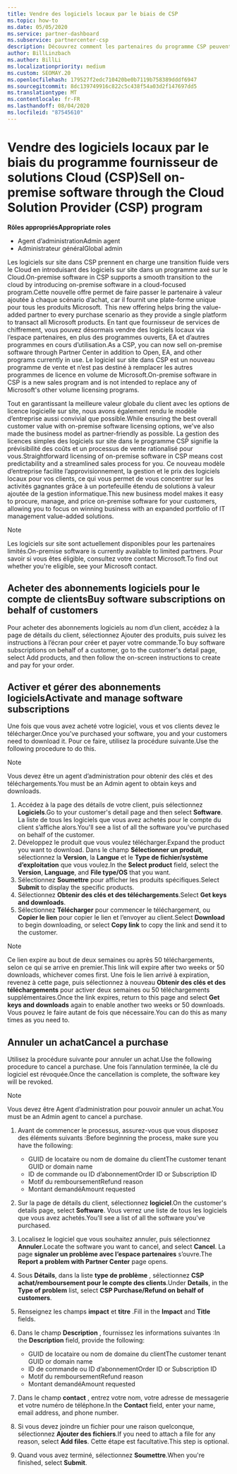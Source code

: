 ```yaml
---
title: Vendre des logiciels locaux par le biais de CSP
ms.topic: how-to
ms.date: 05/05/2020
ms.service: partner-dashboard
ms.subservice: partnercenter-csp
description: Découvrez comment les partenaires du programme CSP peuvent acheter, gérer, vendre et annuler des abonnements logiciels locaux pour le compte de clients dans l’espace partenaires.
author: BillLinzbach
ms.author: BillLi
ms.localizationpriority: medium
ms.custom: SEOMAY.20
ms.openlocfilehash: 179527f2edc710420be0b7119b758389dddf6947
ms.sourcegitcommit: 8dc139749916c822c5c438f54a03d2f147697dd5
ms.translationtype: MT
ms.contentlocale: fr-FR
ms.lasthandoff: 08/04/2020
ms.locfileid: "87545610"
---
```

# <a name="sell-on-premise-software-through-the-cloud-solution-provider-csp-program"></a><span data-ttu-id="aed1b-103">Vendre des logiciels locaux par le biais du programme fournisseur de solutions Cloud (CSP)</span><span class="sxs-lookup"><span data-stu-id="aed1b-103">Sell on-premise software through the Cloud Solution Provider (CSP) program</span></span>

<span data-ttu-id="aed1b-104">**Rôles appropriés**</span><span class="sxs-lookup"><span data-stu-id="aed1b-104">**Appropriate roles**</span></span>

- <span data-ttu-id="aed1b-105">Agent d’administration</span><span class="sxs-lookup"><span data-stu-id="aed1b-105">Admin agent</span></span>
- <span data-ttu-id="aed1b-106">Administrateur général</span><span class="sxs-lookup"><span data-stu-id="aed1b-106">Global admin</span></span>

<span data-ttu-id="aed1b-107">Les logiciels sur site dans CSP prennent en charge une transition fluide vers le Cloud en introduisant des logiciels sur site dans un programme axé sur le Cloud.</span><span class="sxs-lookup"><span data-stu-id="aed1b-107">On-premise software in CSP supports a smooth transition to the cloud by introducing on-premise software in a cloud-focused program.</span></span><span data-ttu-id="aed1b-108">Cette nouvelle offre permet de faire passer le partenaire à valeur ajoutée à chaque scénario d’achat, car il fournit une plate-forme unique pour tous les produits Microsoft.</span><span class="sxs-lookup"><span data-stu-id="aed1b-108">  This new offering helps bring the value-added partner to every purchase scenario as they provide a single platform to transact all Microsoft products.</span></span> <span data-ttu-id="aed1b-109">En tant que fournisseur de services de chiffrement, vous pouvez désormais vendre des logiciels locaux via l’espace partenaires, en plus des programmes ouverts, EA et d’autres programmes en cours d’utilisation.</span><span class="sxs-lookup"><span data-stu-id="aed1b-109">As a CSP, you can now sell on-premise software through Partner Center in addition to Open, EA, and other programs currently in use.</span></span> <span data-ttu-id="aed1b-110">Le logiciel sur site dans CSP est un nouveau programme de vente et n’est pas destiné à remplacer les autres programmes de licence en volume de Microsoft.</span><span class="sxs-lookup"><span data-stu-id="aed1b-110">On-premise software in CSP is a new sales program and is not intended to replace any of Microsoft's other volume licensing programs.</span></span> 
 
<span data-ttu-id="aed1b-111">Tout en garantissant la meilleure valeur globale du client avec les options de licence logicielle sur site, nous avons également rendu le modèle d’entreprise aussi convivial que possible.</span><span class="sxs-lookup"><span data-stu-id="aed1b-111">While ensuring the best overall customer value with on-premise software licensing options, we've also made the business model as partner-friendly as possible.</span></span> <span data-ttu-id="aed1b-112">La gestion des licences simples des logiciels sur site dans le programme CSP signifie la prévisibilité des coûts et un processus de vente rationalisé pour vous.</span><span class="sxs-lookup"><span data-stu-id="aed1b-112">Straightforward licensing of on-premise software in CSP means cost predictability and a streamlined sales process for you.</span></span> <span data-ttu-id="aed1b-113">Ce nouveau modèle d’entreprise facilite l’approvisionnement, la gestion et le prix des logiciels locaux pour vos clients, ce qui vous permet de vous concentrer sur les activités gagnantes grâce à un portefeuille étendu de solutions à valeur ajoutée de la gestion informatique.</span><span class="sxs-lookup"><span data-stu-id="aed1b-113">This new business model makes it easy to procure, manage, and price on-premise software for your customers, allowing you to focus on winning business with an expanded portfolio of IT management value-added solutions.</span></span> 

>[!NOTE]
><span data-ttu-id="aed1b-114">Les logiciels sur site sont actuellement disponibles pour les partenaires limités.</span><span class="sxs-lookup"><span data-stu-id="aed1b-114">On-premise software is currently available to limited partners.</span></span> <span data-ttu-id="aed1b-115">Pour savoir si vous êtes éligible, consultez votre contact Microsoft.</span><span class="sxs-lookup"><span data-stu-id="aed1b-115">To find out whether you're eligible, see your Microsoft contact.</span></span> 


## <a name="buy-software-subscriptions-on-behalf-of-customers"></a><span data-ttu-id="aed1b-116">Acheter des abonnements logiciels pour le compte de clients</span><span class="sxs-lookup"><span data-stu-id="aed1b-116">Buy software subscriptions on behalf of customers</span></span>

<span data-ttu-id="aed1b-117">Pour acheter des abonnements logiciels au nom d’un client, accédez à la page de détails du client, sélectionnez Ajouter des produits, puis suivez les instructions à l’écran pour créer et payer votre commande.</span><span class="sxs-lookup"><span data-stu-id="aed1b-117">To buy software subscriptions on behalf of a customer, go to the customer's detail page, select Add products, and then follow the on-screen instructions to create and pay for your order.</span></span>

## <a name="activate-and-manage-software-subscriptions"></a><span data-ttu-id="aed1b-118">Activer et gérer des abonnements logiciels</span><span class="sxs-lookup"><span data-stu-id="aed1b-118">Activate and manage software subscriptions</span></span>

<span data-ttu-id="aed1b-119">Une fois que vous avez acheté votre logiciel, vous et vos clients devez le télécharger.</span><span class="sxs-lookup"><span data-stu-id="aed1b-119">Once you've purchased your software, you and your customers need to download it.</span></span> <span data-ttu-id="aed1b-120">Pour ce faire, utilisez la procédure suivante.</span><span class="sxs-lookup"><span data-stu-id="aed1b-120">Use the following procedure to do this.</span></span> 

>[!NOTE]
><span data-ttu-id="aed1b-121">Vous devez être un agent d’administration pour obtenir des clés et des téléchargements.</span><span class="sxs-lookup"><span data-stu-id="aed1b-121">You must be an Admin agent to obtain keys and downloads.</span></span> 

1. <span data-ttu-id="aed1b-122">Accédez à la page des détails de votre client, puis sélectionnez **Logiciels**.</span><span class="sxs-lookup"><span data-stu-id="aed1b-122">Go to your customer's detail page and then select **Software**.</span></span> <span data-ttu-id="aed1b-123">La liste de tous les logiciels que vous avez achetés pour le compte du client s’affiche alors.</span><span class="sxs-lookup"><span data-stu-id="aed1b-123">You'll see a list of all the software you've purchased on behalf of the customer.</span></span> 
2.  <span data-ttu-id="aed1b-124">Développez le produit que vous voulez télécharger.</span><span class="sxs-lookup"><span data-stu-id="aed1b-124">Expand the product you want to download.</span></span> <span data-ttu-id="aed1b-125">Dans le champ **Sélectionner un produit**, sélectionnez la **Version**, la **Langue** et le **Type de fichier/système d’exploitation** que vous voulez.</span><span class="sxs-lookup"><span data-stu-id="aed1b-125">In the **Select product** field, select the **Version**, **Language**, and **File type/OS** that you want.</span></span> 
3.  <span data-ttu-id="aed1b-126">Sélectionnez **Soumettre** pour afficher les produits spécifiques.</span><span class="sxs-lookup"><span data-stu-id="aed1b-126">Select **Submit** to display the specific products.</span></span> 
4.  <span data-ttu-id="aed1b-127">Sélectionnez **Obtenir des clés et des téléchargements**.</span><span class="sxs-lookup"><span data-stu-id="aed1b-127">Select **Get keys and downloads**.</span></span> 
5.  <span data-ttu-id="aed1b-128">Sélectionnez **Télécharger** pour commencer le téléchargement, ou **Copier le lien** pour copier le lien et l’envoyer au client.</span><span class="sxs-lookup"><span data-stu-id="aed1b-128">Select **Download** to begin downloading, or select **Copy link** to copy the link and send it to the customer.</span></span> 

>[!NOTE]
><span data-ttu-id="aed1b-129">Ce lien expire au bout de deux semaines ou après 50 téléchargements, selon ce qui se arrive en premier.</span><span class="sxs-lookup"><span data-stu-id="aed1b-129">This link will expire after two weeks or 50 downloads, whichever comes first.</span></span> <span data-ttu-id="aed1b-130">Une fois le lien arrivé à expiration, revenez à cette page, puis sélectionnez à nouveau **Obtenir des clés et des téléchargements** pour activer deux semaines ou 50 téléchargements supplémentaires.</span><span class="sxs-lookup"><span data-stu-id="aed1b-130">Once the link expires, return to this page and select **Get keys and downloads** again to enable another two weeks or 50 downloads.</span></span> <span data-ttu-id="aed1b-131">Vous pouvez le faire autant de fois que nécessaire.</span><span class="sxs-lookup"><span data-stu-id="aed1b-131">You can do this as many times as you need to.</span></span> 


## <a name="cancel-a-purchase"></a><span data-ttu-id="aed1b-132">Annuler un achat</span><span class="sxs-lookup"><span data-stu-id="aed1b-132">Cancel a purchase</span></span>

<span data-ttu-id="aed1b-133">Utilisez la procédure suivante pour annuler un achat.</span><span class="sxs-lookup"><span data-stu-id="aed1b-133">Use the following procedure to cancel a purchase.</span></span> <span data-ttu-id="aed1b-134">Une fois l’annulation terminée, la clé du logiciel est révoquée.</span><span class="sxs-lookup"><span data-stu-id="aed1b-134">Once the cancellation is complete, the software key will be revoked.</span></span> 

>[!NOTE]
><span data-ttu-id="aed1b-135">Vous devez être Agent d’administration pour pouvoir annuler un achat.</span><span class="sxs-lookup"><span data-stu-id="aed1b-135">You must be an Admin agent to cancel a purchase.</span></span> 

1.  <span data-ttu-id="aed1b-136">Avant de commencer le processus, assurez-vous que vous disposez des éléments suivants :</span><span class="sxs-lookup"><span data-stu-id="aed1b-136">Before beginning the process, make sure you have the following:</span></span> 
    - <span data-ttu-id="aed1b-137">GUID de locataire ou nom de domaine du client</span><span class="sxs-lookup"><span data-stu-id="aed1b-137">The customer tenant GUID or domain name</span></span>
    - <span data-ttu-id="aed1b-138">ID de commande ou ID d’abonnement</span><span class="sxs-lookup"><span data-stu-id="aed1b-138">Order ID or Subscription ID</span></span>
    - <span data-ttu-id="aed1b-139">Motif du remboursement</span><span class="sxs-lookup"><span data-stu-id="aed1b-139">Refund reason</span></span>
    - <span data-ttu-id="aed1b-140">Montant demandé</span><span class="sxs-lookup"><span data-stu-id="aed1b-140">Amount requested</span></span>

2.  <span data-ttu-id="aed1b-141">Sur la page de détails du client, sélectionnez **logiciel**.</span><span class="sxs-lookup"><span data-stu-id="aed1b-141">On the customer's details page, select **Software**.</span></span> <span data-ttu-id="aed1b-142">Vous verrez une liste de tous les logiciels que vous avez achetés.</span><span class="sxs-lookup"><span data-stu-id="aed1b-142">You'll see a list of all the software you've purchased.</span></span> 

3.  <span data-ttu-id="aed1b-143">Localisez le logiciel que vous souhaitez annuler, puis sélectionnez **Annuler**.</span><span class="sxs-lookup"><span data-stu-id="aed1b-143">Locate the software you want to cancel, and select **Cancel**.</span></span> <span data-ttu-id="aed1b-144">La page **signaler un problème avec l’espace partenaires** s’ouvre.</span><span class="sxs-lookup"><span data-stu-id="aed1b-144">The **Report a problem with Partner Center** page opens.</span></span> 

4.  <span data-ttu-id="aed1b-145">Sous **Détails**, dans la liste **type de problème** , sélectionnez **CSP achat/remboursement pour le compte des clients**.</span><span class="sxs-lookup"><span data-stu-id="aed1b-145">Under **Details**, in the **Type of problem** list, select **CSP Purchase/Refund on behalf of customers**.</span></span>

5.  <span data-ttu-id="aed1b-146">Renseignez les champs **impact** et **titre** .</span><span class="sxs-lookup"><span data-stu-id="aed1b-146">Fill in the **Impact** and **Title** fields.</span></span> 

6.  <span data-ttu-id="aed1b-147">Dans le champ **Description** , fournissez les informations suivantes :</span><span class="sxs-lookup"><span data-stu-id="aed1b-147">In the **Description** field, provide the following:</span></span> 
    -   <span data-ttu-id="aed1b-148">GUID de locataire ou nom de domaine du client</span><span class="sxs-lookup"><span data-stu-id="aed1b-148">The customer tenant GUID or domain name</span></span>
    -   <span data-ttu-id="aed1b-149">ID de commande ou ID d’abonnement</span><span class="sxs-lookup"><span data-stu-id="aed1b-149">Order ID or Subscription ID</span></span>
    -   <span data-ttu-id="aed1b-150">Motif du remboursement</span><span class="sxs-lookup"><span data-stu-id="aed1b-150">Refund reason</span></span>
    -   <span data-ttu-id="aed1b-151">Montant demandé</span><span class="sxs-lookup"><span data-stu-id="aed1b-151">Amount requested</span></span>

7.  <span data-ttu-id="aed1b-152">Dans le champ **contact** , entrez votre nom, votre adresse de messagerie et votre numéro de téléphone.</span><span class="sxs-lookup"><span data-stu-id="aed1b-152">In the **Contact** field, enter your name, email address, and phone number.</span></span> 

8.  <span data-ttu-id="aed1b-153">Si vous devez joindre un fichier pour une raison quelconque, sélectionnez **Ajouter des fichiers**.</span><span class="sxs-lookup"><span data-stu-id="aed1b-153">If you need to attach a file for any reason, select **Add files**.</span></span> <span data-ttu-id="aed1b-154">Cette étape est facultative.</span><span class="sxs-lookup"><span data-stu-id="aed1b-154">This step is optional.</span></span> 

9.  <span data-ttu-id="aed1b-155">Quand vous avez terminé, sélectionnez **Soumettre**.</span><span class="sxs-lookup"><span data-stu-id="aed1b-155">When you're finished, select **Submit**.</span></span>
